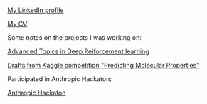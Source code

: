 ### 
[My LinkedIn profile](https://www.linkedin.com/in/anna-mazur-24291794/)

[My CV](https://github.com/amfolity/amfolity/blob/main/Anna_Mazur_CV.pdf)

Some notes on the projects I was working on: 

[Advanced Topics in Deep Reiforcement learning](https://github.com/AnnaNikitaRL/EVA)

[Drafts from Kaggle competition "Predicting Molecular Properties"](https://github.com/AnnaNikitaML/GraphConvolutionalNetwork)

Participated in Anthropic Hackaton:

[Anthropic Hackaton](https://github.com/AnnaNikitaML/claude-sensei)

<!--
**amfolity/amfolity** is a ✨ _special_ ✨ repository because its `README.md` (this file) appears on your GitHub profile.

Here are some ideas to get you started:

- 🔭 I’m currently working on ...
- 🌱 I’m currently learning ...
- 👯 I’m looking to collaborate on ...
- 🤔 I’m looking for help with ...
- 💬 Ask me about ...
- 📫 How to reach me: ...
- 😄 Pronouns: ...
- ⚡ Fun fact: ...
-->

